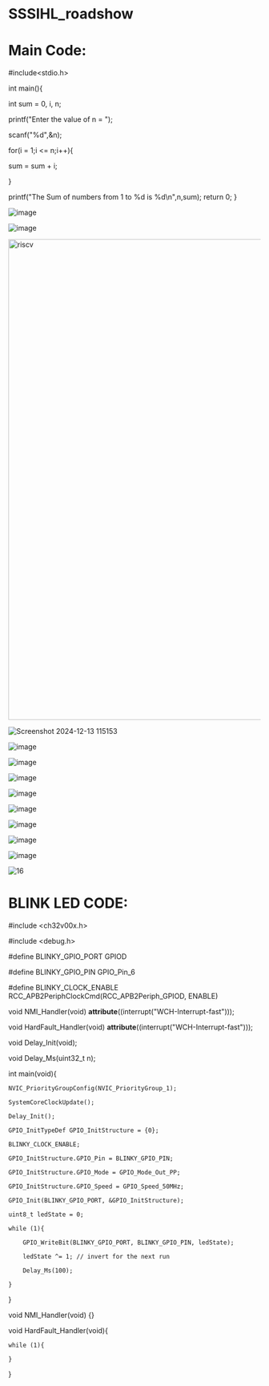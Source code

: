# SSSIHL_roadshow

# Main Code:
#include<stdio.h>

int main(){ 

int sum = 0, i, n; 

printf("Enter the value of n = ");

scanf("%d",&n);

for(i = 1;i <= n;i++){

sum = sum + i;

}

printf("The Sum of numbers from 1 to %d is %d\n",n,sum); return 0; }



![image](https://github.com/user-attachments/assets/9e07b023-8c72-49d4-aad7-b3d894701511)

![image](https://github.com/user-attachments/assets/131beb05-5139-47e7-89f4-09123ba0e422)


<img width="960" alt="riscv" src="https://github.com/user-attachments/assets/c5b4e8af-110f-4d37-be27-2315bd0c775d" />

![Screenshot 2024-12-13 115153](https://github.com/user-attachments/assets/bae9578a-3f39-4392-a4f4-639ec5c93dd5)

![image](https://github.com/user-attachments/assets/3f798ee9-1338-4e5f-9f9d-bd36b2208ffa)

![image](https://github.com/user-attachments/assets/22579a06-1daf-44a5-ba83-88e0149ea785)

![image](https://github.com/user-attachments/assets/76b16ee0-fe09-4c87-a001-951078827b79)

![image](https://github.com/user-attachments/assets/6b943877-bc72-478f-bb95-c60c14f64a7a)

![image](https://github.com/user-attachments/assets/cd7b6834-b118-421e-99c8-b4a9c8686414)

![image](https://github.com/user-attachments/assets/9b793d30-5c23-4c59-8269-b36432282fcd)

![image](https://github.com/user-attachments/assets/85c637cc-b48c-4466-a775-8d60c1552956)

![image](https://github.com/user-attachments/assets/7beb821c-6b10-4cfc-af63-0aa7ac7b7cd7)

![16](https://github.com/user-attachments/assets/6f5eda50-b41a-41b8-83ba-8348dbf265ab)

# BLINK LED CODE:

#include <ch32v00x.h>

#include <debug.h>

#define BLINKY_GPIO_PORT GPIOD

#define BLINKY_GPIO_PIN GPIO_Pin_6

#define BLINKY_CLOCK_ENABLE RCC_APB2PeriphClockCmd(RCC_APB2Periph_GPIOD, ENABLE)

void NMI_Handler(void) __attribute__((interrupt("WCH-Interrupt-fast")));

void HardFault_Handler(void) __attribute__((interrupt("WCH-Interrupt-fast")));

void Delay_Init(void);

void Delay_Ms(uint32_t n);

int main(void){

    NVIC_PriorityGroupConfig(NVIC_PriorityGroup_1);
    
    SystemCoreClockUpdate();
    
    Delay_Init();

    GPIO_InitTypeDef GPIO_InitStructure = {0};

    BLINKY_CLOCK_ENABLE;
    
    GPIO_InitStructure.GPIO_Pin = BLINKY_GPIO_PIN;
    
    GPIO_InitStructure.GPIO_Mode = GPIO_Mode_Out_PP;
    
    GPIO_InitStructure.GPIO_Speed = GPIO_Speed_50MHz;
    
    GPIO_Init(BLINKY_GPIO_PORT, &GPIO_InitStructure);

    uint8_t ledState = 0;
    
    while (1){
    
        GPIO_WriteBit(BLINKY_GPIO_PORT, BLINKY_GPIO_PIN, ledState);
        
        ledState ^= 1; // invert for the next run
        
        Delay_Ms(100);
    
    }
    
}


void NMI_Handler(void) {}

void HardFault_Handler(void){

    while (1){
    
    }

}












